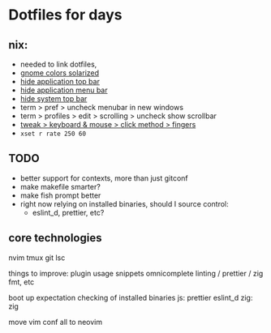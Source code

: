 # Dotfiles for days

nix:
----------------

- needed to link dotfiles,
- [gnome colors solarized](https://github.com/Anthony25/gnome-terminal-colors-solarized)
- [hide application top bar](https://github.com/franglais125/no-title-bar)
- [hide application menu bar](https://github.com/deadalnix/pixel-saver)
- [hide system top bar](https://github.com/mlutfy/hidetopbar)
- term > pref > uncheck menubar in new windows
- term > profiles > edit > scrolling > uncheck show scrollbar
- [tweak > keyboard & mouse > click method > fingers](https://medium.com/@tiagopotencia/disabling-right-click-zone-on-touchpad-on-gnome-6437a729acb)
- `xset r rate 250 60`

TODO
----

- better support for contexts, more than just gitconf
- make makefile smarter?
- make fish prompt better
- right now relying on installed binaries, should I source control:
  - eslint_d, prettier, etc?

core technologies
--------------------------
  nvim
  tmux
  git
  lsc

things to improve:
  plugin usage
  snippets
  omnicomplete
  linting / prettier / zig fmt, etc

boot up expectation checking of installed binaries
  js:
    prettier
    eslint_d
  zig:
    zig

move vim conf all to neovim
